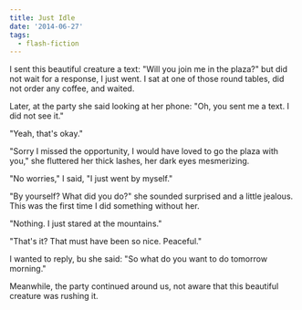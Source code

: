 ```yaml
---
title: Just Idle
date: '2014-06-27'
tags:
  - flash-fiction
---
```


I sent this beautiful creature a text: "Will you join me in the plaza?" but did
not wait for a response, I just went. I sat at one of those round tables, did
not order any coffee, and waited.

<!-- truncate -->

Later, at the party she said looking at her phone: "Oh, you sent me a text. I
did not see it."

"Yeah, that's okay."

"Sorry I missed the opportunity, I would have loved to go the plaza with you,"
she fluttered her thick lashes, her dark eyes mesmerizing.

"No worries," I said, "I just went by myself."

"By yourself? What did you do?" she sounded surprised and a little jealous. This
was the first time I did something without her.

"Nothing. I just stared at the mountains."

"That's it? That must have been so nice. Peaceful."

I wanted to reply, bu she said: "So what do you want to do tomorrow morning."

Meanwhile, the party continued around us, not aware that this beautiful creature
was rushing it.
